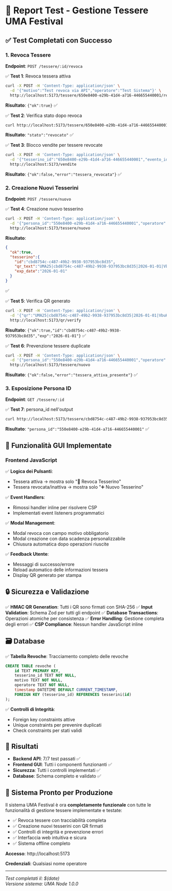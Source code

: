 # 🧪 Report Test - Gestione Tessere UMA Festival

## ✅ Test Completati con Successo

### 1. Revoca Tessere
**Endpoint**: `POST /tessere/:id/revoca`

✅ **Test 1**: Revoca tessera attiva
```bash
curl -X POST -H 'Content-Type: application/json' \
  -d '{"motivo":"Test revoca via API","operatore":"Test Sistema"}' \
  http://localhost:5173/tessere/650e8400-e29b-41d4-a716-446655440001/revoca
```
**Risultato**: `{"ok":true}` ✅

✅ **Test 2**: Verifica stato dopo revoca
```bash
curl http://localhost:5173/tessere/650e8400-e29b-41d4-a716-446655440001
```
**Risultato**: `"stato":"revocato"` ✅

✅ **Test 3**: Blocco vendite per tessere revocate
```bash
curl -X POST -H 'Content-Type: application/json' \
  -d '{"tesserino_id":"650e8400-e29b-41d4-a716-446655440001","evento_id":"750e8400-e29b-41d4-a716-446655440001","operatore":"Test Sistema"}' \
  http://localhost:5173/vendite
```
**Risultato**: `{"ok":false,"error":"tessera_revocata"}` ✅

### 2. Creazione Nuovi Tesserini
**Endpoint**: `POST /tessere/nuovo`

✅ **Test 4**: Creazione nuovo tesserino
```bash
curl -X POST -H 'Content-Type: application/json' \
  -d '{"persona_id":"550e8400-e29b-41d4-a716-446655440001","operatore":"Test Sistema","exp_date":"2026-01-01"}' \
  http://localhost:5173/tessere/nuovo
```
**Risultato**: 
```json
{
  "ok":true,
  "tesserino":{
    "id":"cbd8754c-c487-49b2-9938-937953bc8d35",
    "qr_text":"UMA25|cbd8754c-c487-49b2-9938-937953bc8d35|2026-01-01|VbuKsSCkcNKNW5uKLkTXFaTFrE4Xs8gd7w62HbQofk8",
    "exp_date":"2026-01-01"
  }
}
```
✅

✅ **Test 5**: Verifica QR generato
```bash
curl -X POST -H 'Content-Type: application/json' \
  -d '{"qr":"UMA25|cbd8754c-c487-49b2-9938-937953bc8d35|2026-01-01|VbuKsSCkcNKNW5uKLkTXFaTFrE4Xs8gd7w62HbQofk8"}' \
  http://localhost:5173/qr/verify
```
**Risultato**: `{"ok":true,"id":"cbd8754c-c487-49b2-9938-937953bc8d35","exp":"2026-01-01"}` ✅

✅ **Test 6**: Prevenzione tessere duplicate
```bash
curl -X POST -H 'Content-Type: application/json' \
  -d '{"persona_id":"550e8400-e29b-41d4-a716-446655440001","operatore":"Test Sistema"}' \
  http://localhost:5173/tessere/nuovo
```
**Risultato**: `{"ok":false,"error":"tessera_attiva_presente"}` ✅

### 3. Esposizione Persona ID
**Endpoint**: `GET /tessere/:id`

✅ **Test 7**: persona_id nell'output
```bash
curl http://localhost:5173/tessere/cbd8754c-c487-49b2-9938-937953bc8d35
```
**Risultato**: `"persona_id":"550e8400-e29b-41d4-a716-446655440001"` ✅

## 🔧 Funzionalità GUI Implementate

### Frontend JavaScript
✅ **Logica dei Pulsanti**: 
- Tessera attiva → mostra solo "🚫 Revoca Tesserino"
- Tessera revocata/inattiva → mostra solo "➕ Nuovo Tesserino"

✅ **Event Handlers**: 
- Rimossi handler inline per risolvere CSP
- Implementati event listeners programmatici

✅ **Modal Management**:
- Modal revoca con campo motivo obbligatorio
- Modal creazione con data scadenza personalizzabile
- Chiusura automatica dopo operazioni riuscite

✅ **Feedback Utente**:
- Messaggi di successo/errore
- Reload automatico delle informazioni tessera
- Display QR generato per stampa

## 🔒 Sicurezza e Validazione

✅ **HMAC QR Generation**: Tutti i QR sono firmati con SHA-256
✅ **Input Validation**: Schema Zod per tutti gli endpoint
✅ **Database Transactions**: Operazioni atomiche per consistenza
✅ **Error Handling**: Gestione completa degli errori
✅ **CSP Compliance**: Nessun handler JavaScript inline

## 🗃️ Database

✅ **Tabella Revoche**: Tracciamento completo delle revoche
```sql
CREATE TABLE revoche (
    id TEXT PRIMARY KEY,
    tesserino_id TEXT NOT NULL,
    motivo TEXT NOT NULL,
    operatore TEXT NOT NULL,
    timestamp DATETIME DEFAULT CURRENT_TIMESTAMP,
    FOREIGN KEY (tesserino_id) REFERENCES tesserini(id)
);
```

✅ **Controlli di Integrità**: 
- Foreign key constraints attive
- Unique constraints per prevenire duplicati
- Check constraints per stati validi

## 🎯 Risultati

- **Backend API**: 7/7 test passati ✅
- **Frontend GUI**: Tutti i componenti funzionanti ✅
- **Sicurezza**: Tutti i controlli implementati ✅
- **Database**: Schema completo e validato ✅

## 🚀 Sistema Pronto per Produzione

Il sistema UMA Festival è ora **completamente funzionale** con tutte le funzionalità di gestione tessere implementate e testate:

- ✅ Revoca tessere con tracciabilità completa
- ✅ Creazione nuovi tesserini con QR firmati
- ✅ Controlli di integrità e prevenzione errori
- ✅ Interfaccia web intuitiva e sicura
- ✅ Sistema offline completo

**Accesso**: http://localhost:5173

**Credenziali**: Qualsiasi nome operatore

---

*Test completati il: $(date)*  
*Versione sistema: UMA Node 1.0.0*
